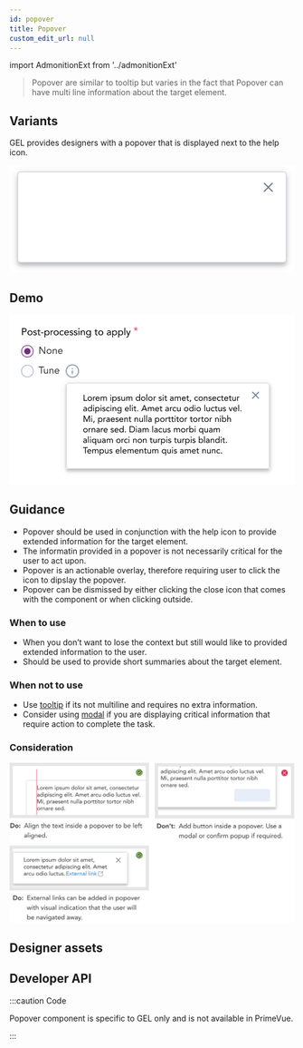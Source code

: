 ```yaml
---
id: popover
title: Popover
custom_edit_url: null
---
```


import AdmonitionExt from '../admonitionExt'

> Popover are similar to tooltip but varies in the fact that Popover can have multi line information about the target element.


## Variants

GEL provides designers with a popover that is displayed next to the help icon.

![Popover types](img/popover-types.svg)


## Demo

![Popover demo](img/popover-demo.svg)


## Guidance

* Popover should be used in conjunction with the help icon to provide extended information for the target element.
* The informatin provided in a popover is not necessarily critical for the user to act upon.
* Popover is an actionable overlay, therefore requiring user to click the icon to dipslay the popover.
* Popover can be dismissed by either clicking the close icon that comes with the component or when clicking outside.

### When to use

* When you don’t want to lose the context but still would like to provided extended information to the user.
* Should be used to provide short summaries about the target element.

### When not to use

* Use [tooltip](tooltip.md) if its not multiline and requires no extra information.
* Consider using [modal](modal.md) if you are displaying critical information that require action to complete the task.

### Consideration

![Popover consideration](img/popover-consideration.svg)

## Designer assets

<AdmonitionExt type="figma" url="https://www.figma.com/file/kzLxtqv6YGL0wotiqzgEo4/GEL-UI-Doc?node-id=8%3A29775" />


## Developer API

:::caution Code

Popover component is specific to GEL only and is not available in PrimeVue.

:::